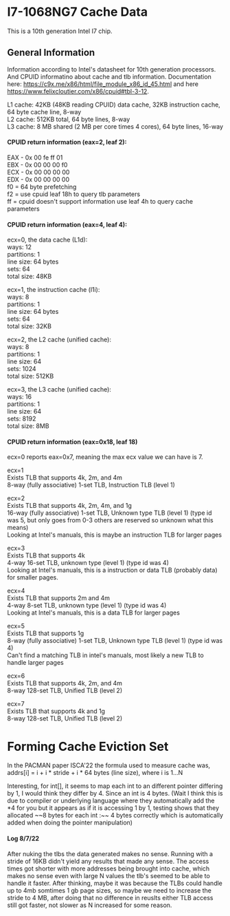 # I7-1068NG7 Cache Data
This is a 10th generation Intel I7 chip. 

## General Information 
Information according to Intel's datasheet for 10th generation processors. And CPUID informatino about cache and tlb information. Documentation here: https://c9x.me/x86/html/file_module_x86_id_45.html and here https://www.felixcloutier.com/x86/cpuid#tbl-3-12. 

L1 cache: 42KB (48KB reading CPUID) data cache, 32KB instruction cache, 64 byte cache line, 8-way  
L2 cache: 512KB total, 64 byte lines, 8-way  
L3 cache: 8 MB shared (2 MB per core times 4 cores), 64 byte lines, 16-way  

#### CPUID return information (eax=2, leaf 2):   
EAX - 0x 00 fe ff 01  
EBX - 0x 00 00 00 f0   
ECX - 0x 00 00 00 00   
EDX - 0x 00 00 00 00  
f0 = 64 byte prefetching  
f2 = use cpuid leaf 18h to query tlb parameters  
ff = cpuid doesn't support information use leaf 4h to query cache parameters  

#### CPUID return information (eax=4, leaf 4): 
ecx=0, the data cache (L1d):  
ways: 12  
partitions: 1  
line size: 64 bytes  
sets: 64  
total size: 48KB  

ecx=1, the instruction cache (l1i):  
ways: 8  
partitions: 1  
line size: 64 bytes  
sets: 64  
total size: 32KB  

ecx=2, the L2 cache (unified cache):  
ways: 8  
partitions: 1  
line size: 64  
sets: 1024  
total size: 512KB  

ecx=3, the L3 cache (unified cache):  
ways: 16  
partitions: 1  
line size: 64  
sets: 8192  
total size: 8MB  

#### CPUID return information (eax=0x18, leaf 18) 
ecx=0 reports eax=0x7, meaning the max ecx value we can have is 7.  

ecx=1  
Exists TLB that supports 4k, 2m, and 4m  
8-way (fully associative) 1-set TLB, Instruction TLB (level 1)  

ecx=2  
Exists TLB that supports 4k, 2m, 4m, and 1g  
16-way (fully associative) 1-set TLB, Unknown type TLB (level 1) (type id was 5, but only goes from 0-3 others are reserved so unknown what this means)  
Looking at Intel's manuals, this is maybe an instruction TLB for larger pages  

ecx=3  
Exists TLB that supports 4k  
4-way 16-set TLB, unknown type (level 1) (type id was 4)  
Looking at Intel's manuals, this is a instruction or data TLB (probably data) for smaller pages.  

ecx=4  
Exists TLB that supports 2m and 4m  
4-way 8-set TLB, unknown type (level 1) (type id was 4)  
Looking at Intel's manuals, this is a data TLB for larger pages  

ecx=5  
Exists TLB that supports 1g  
8-way (fully associative) 1-set TLB, Unknown type TLB (level 1) (type id was 4)  
Can't find a matching TLB in intel's manuals, most likely a new TLB to handle larger pages  

ecx=6  
Exists TLB that supports 4k, 2m, and 4m  
8-way 128-set TLB, Unified TLB (level 2)  

ecx=7  
Exists TLB that supports 4k and 1g  
8-way 128-set TLB, Unified TLB (level 2)  

# Forming Cache Eviction Set 
In the PACMAN paper ISCA'22 the formula used to measure cache was,  
addrs[i] = i + i * stride + i * 64 bytes (line size), where i is 1...N  

Interesting, for int[], it seems to map each int to an different pointer differing by 1, I would think they differ by 4. Since an int is 4 bytes. (Wait I think this is due to compiler or underlying language where they automatically add the *4 for you but it appears as if it is accessing 1 by 1, testing shows that they allocated ~~8 bytes for each int :\~~ 4 bytes correctly which is automatically added when doing the pointer manipulation)


#### Log 8/7/22
After nuking the tlbs the data generated makes no sense. Running with a stride of 16KB didn't yield any results that made any sense. The access times got shorter with more addresses being brought into cache, which makes no sense even with large N values the tlb's seemed to be able to handle it faster. After thinking, maybe it was because the TLBs could handle up to 4mb somtimes 1 gb page sizes, so maybe we need to increase the stride to 4 MB, after doing that no difference in reuslts either TLB access still got faster, not slower as N increased for some reason. 
